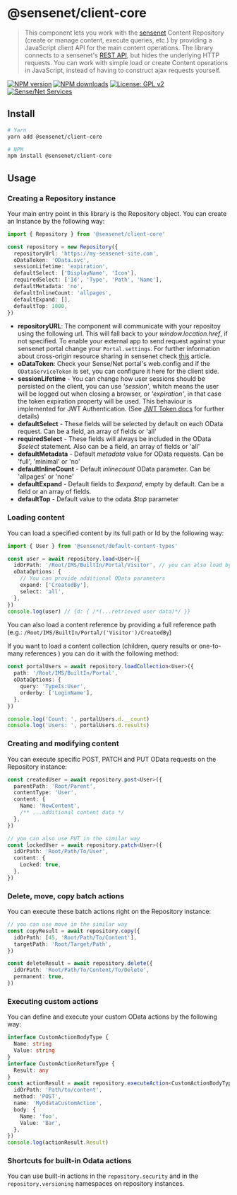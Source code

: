 # @sensenet/client-core

> This component lets you work with the [sensenet](https://github.com/SenseNet/sensenet) Content Repository (create or manage content, execute queries, etc.) by providing a JavaScript client API for the main content operations.
> The library connects to a sensenet's [REST API](https://community.sensenet.com/docs/odata-rest-api/), but hides the underlying HTTP requests. You can work with simple load or create Content operations in JavaScript, instead of having to construct ajax requests yourself.

[![NPM version](https://img.shields.io/npm/v/@sensenet/client-core.svg?style=flat)](https://www.npmjs.com/package/@sensenet/client-core)
[![NPM downloads](https://img.shields.io/npm/dt/@sensenet/client-core.svg?style=flat)](https://www.npmjs.com/package/@sensenet/client-core)
[![License: GPL v2](https://img.shields.io/badge/License-GPL%20v2-blue.svg)](https://www.gnu.org/licenses/old-licenses/gpl-2.0.en.html)
[![Sense/Net Services](https://img.shields.io/badge/sensenet-7.1.3%20tested-green.svg)](https://github.com/SenseNet/sensenet/releases/tag/v7.1.3)

## Install

```bash
# Yarn
yarn add @sensenet/client-core

# NPM
npm install @sensenet/client-core
```

## Usage

### Creating a Repository instance

Your main entry point in this library is the Repository object. You can create an Instance by the following way:

```ts
import { Repository } from '@sensenet/client-core'

const repository = new Repository({
  repositoryUrl: 'https://my-sensenet-site.com',
  oDataToken: 'OData.svc',
  sessionLifetime: 'expiration',
  defaultSelect: ['DisplayName', 'Icon'],
  requiredSelect: ['Id', 'Type', 'Path', 'Name'],
  defaultMetadata: 'no',
  defaultInlineCount: 'allpages',
  defaultExpand: [],
  defaultTop: 1000,
})
```

- **repositoryURL**: The component will communicate with your repositoy using the following url. This will fall back to your _window.location.href_, if not specified. To enable your external app to send request against your sensenet portal change your `Portal.settings`. For further information about cross-origin resource sharing in sensenet check [this](community.sensenet.com/docs/cors/)
  article.
- **oDataToken**: Check your Sense/Net portal's web.config and if the `ODataServiceToken` is set, you can configure it here for the client side.
- **sessionLifetime** - You can change how user sessions should be persisted on the client, you can use _'session'_, whitch means the user will be logged out when closing a browser, or _'expiration'_, in that case the token expiration property will be used. This behaviour is implemented for JWT Authentication. (See [JWT Token docs](http://community.sensenet.com/docs/web-token-authentication/) for further details)
- **defaultSelect** - These fields will be selected by default on each OData request. Can be a field, an array of fields or 'all'
- **requiredSelect** - These fields will always be included in the OData _\$select_ statement. Also can be a field, an array of fields or 'all'
- **defaultMetadata** - Default _metadata_ value for OData requests. Can be 'full', 'minimal' or 'no'
- **defaultInlineCount** - Default _inlinecount_ OData parameter. Can be 'allpages' or 'none'
- **defaultExpand** - Default fields to _\$expand_, empty by default. Can be a field or an array of fields.
- **defaultTop** - Default value to the odata _\$top_ parameter

### Loading content

You can load a specified content by its full path or Id by the following way:

```ts
import { User } from '@sensenet/default-content-types'

const user = await repository.load<User>({
  idOrPath: '/Root/IMS/BuiltIn/Portal/Visitor', // you can also load by content Id
  oDataOptions: {
    // You can provide additional OData parameters
    expand: ['CreatedBy'],
    select: 'all',
  },
})
console.log(user) // {d: { /*(...retrieved user data)*/ }}
```

You can also load a content reference by providing a full reference path (e.g.: `/Root/IMS/BuiltIn/Portal/('Visitor')/CreatedBy`)

If you want to load a content collection (children, query results or one-to-many references ) you can do it with the following method:

```ts
const portalUsers = await repository.loadCollection<User>({
  path: '/Root/IMS/BuiltIn/Portal',
  oDataOptions: {
    query: 'TypeIs:User',
    orderby: ['LoginName'],
  },
})

console.log('Count: ', portalUsers.d.__count)
console.log('Users: ', portalUsers.d.results)
```

### Creating and modifying content

You can execute specific POST, PATCH and PUT OData requests on the Repository instance:

```ts
const createdUser = await repository.post<User>({
  parentPath: 'Root/Parent',
  contentType: 'User',
  content: {
    Name: 'NewContent',
    /** ...additional content data */
  },
})

// you can also use PUT in the similar way
const lockedUser = await repository.patch<User>({
  idOrPath: 'Root/Path/To/User',
  content: {
    Locked: true,
  },
})
```

### Delete, move, copy batch actions

You can execute these batch actions right on the Repository instance:

```ts
// you can use move in the similar way
const copyResult = await repository.copy({
  idOrPath: [45, 'Root/Path/To/Content'],
  targetPath: 'Root/Target/Path',
})

const deleteResult = await repository.delete({
  idOrPath: 'Root/Path/To/Content/To/Delete',
  permanent: true,
})
```

### Executing custom actions

You can define and execute your custom OData actions by the following way:

```ts
interface CustomActionBodyType {
  Name: string
  Value: string
}
interface CustomActionReturnType {
  Result: any
}
const actionResult = await repository.executeAction<CustomActionBodyType, CustomActionReturnType>({
  idOrPath: 'Path/to/content',
  method: 'POST',
  name: 'MyOdataCustomAction',
  body: {
    Name: 'foo',
    Value: 'Bar',
  },
})
console.log(actionResult.Result)
```

### Shortcuts for built-in Odata actions

You can use built-in actions in the `repository.security` and in the `repository.versioning` namespaces on repository instances.
